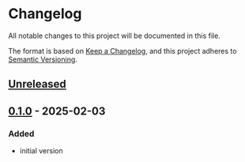 # Changelog

All notable changes to this project will be documented in this file.

The format is based on [Keep a Changelog](https://keepachangelog.com/en/1.1.0/),
and this project adheres to [Semantic Versioning](https://semver.org/spec/v2.0.0.html).

## [Unreleased]

## [0.1.0] - 2025-02-03

### Added

- initial version

[unreleased]: https://github.com/locr-company/js-vms2-tile-db-reader/compare/v0.1.0...HEAD
[0.1.0]: https://github.com/locr-company/js-vms2-tile-db-reader/releases/tag/v0.1.0